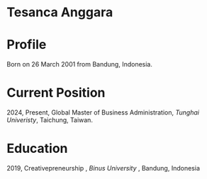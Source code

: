 # Tesanca Anggara

# Profile
Born on 26 March 2001 from Bandung, Indonesia. 

# Current Position
2024, Present, Global Master of Business Administration, _Tunghai Univeristy_, Taichung, Taiwan.

# Education
2019, Creativepreneurship , _Binus University_ , Bandung, Indonesia
